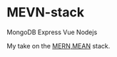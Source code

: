 # MEVN-stack
MongoDB Express Vue Nodejs

My take on the [MERN,MEAN](https://en.wikipedia.org/wiki/MEAN_(solution_stack)) stack.
